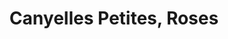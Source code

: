 ---
title: Canyelles Petites, Roses
url: /canyelles-petites-roses/
latitude: 42.247
longitude: 3.198
---